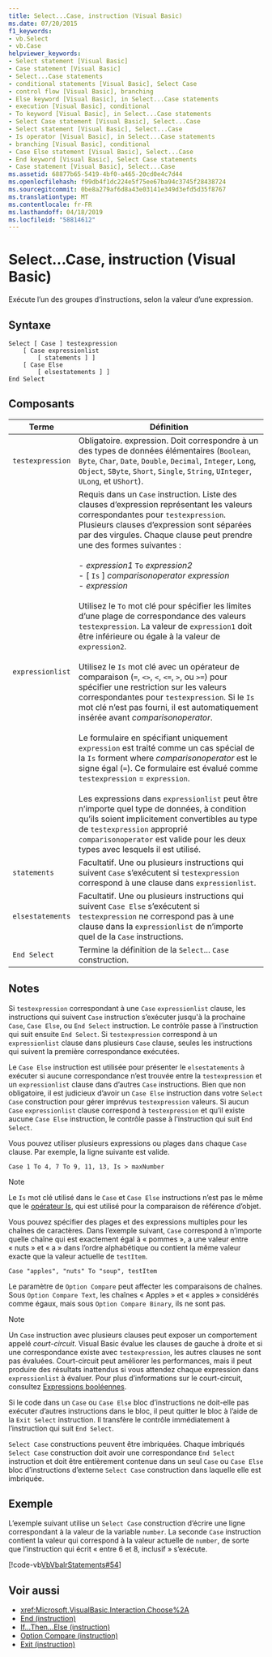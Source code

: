 ```yaml
---
title: Select...Case, instruction (Visual Basic)
ms.date: 07/20/2015
f1_keywords:
- vb.Select
- vb.Case
helpviewer_keywords:
- Select statement [Visual Basic]
- Case statement [Visual Basic]
- Select...Case statements
- conditional statements [Visual Basic], Select Case
- control flow [Visual Basic], branching
- Else keyword [Visual Basic], in Select...Case statements
- execution [Visual Basic], conditional
- To keyword [Visual Basic], in Select...Case statements
- Select Case statement [Visual Basic], Select...Case
- Select statement [Visual Basic], Select...Case
- Is operator [Visual Basic], in Select...Case statements
- branching [Visual Basic], conditional
- Case Else statement [Visual Basic], Select...Case
- End keyword [Visual Basic], Select Case statements
- Case statement [Visual Basic], Select...Case
ms.assetid: 68877b65-5419-4bf0-a465-20cd0e4c7d44
ms.openlocfilehash: f99db4f1dc224e5f75ee67ba94c3745f28438724
ms.sourcegitcommit: 0be8a279af6d8a43e03141e349d3efd5d35f8767
ms.translationtype: MT
ms.contentlocale: fr-FR
ms.lasthandoff: 04/18/2019
ms.locfileid: "58814612"
---
```

# <a name="selectcase-statement-visual-basic"></a>Select...Case, instruction (Visual Basic)
Exécute l’un des groupes d’instructions, selon la valeur d’une expression.  
  
## <a name="syntax"></a>Syntaxe  
  
```  
Select [ Case ] testexpression  
    [ Case expressionlist  
        [ statements ] ]  
    [ Case Else  
        [ elsestatements ] ]  
End Select  
```  
  
## <a name="parts"></a>Composants  
  
|Terme|Définition|  
|---|---|  
|`testexpression`|Obligatoire. expression. Doit correspondre à un des types de données élémentaires (`Boolean`, `Byte`, `Char`, `Date`, `Double`, `Decimal`, `Integer`, `Long`, `Object`, `SByte`, `Short`, `Single`, `String`, `UInteger`, `ULong`, et `UShort`).|  
|`expressionlist`|Requis dans un `Case` instruction. Liste des clauses d’expression représentant les valeurs correspondantes pour `testexpression`. Plusieurs clauses d’expression sont séparées par des virgules. Chaque clause peut prendre une des formes suivantes :<br /><br /> -   *expression1* `To` *expression2*<br />-   [ `Is` ] *comparisonoperator* *expression*<br />-   *expression*<br /><br /> Utilisez le `To` mot clé pour spécifier les limites d’une plage de correspondance des valeurs `testexpression`. La valeur de `expression1` doit être inférieure ou égale à la valeur de `expression2`.<br /><br /> Utilisez le `Is` mot clé avec un opérateur de comparaison (`=`, `<>`, `<`, `<=`, `>`, ou `>=`) pour spécifier une restriction sur les valeurs correspondantes pour `testexpression`. Si le `Is` mot clé n’est pas fourni, il est automatiquement insérée avant *comparisonoperator*.<br /><br /> Le formulaire en spécifiant uniquement `expression` est traité comme un cas spécial de la `Is` forment where *comparisonoperator* est le signe égal (`=`). Ce formulaire est évalué comme `testexpression`  =  `expression`.<br /><br /> Les expressions dans `expressionlist` peut être n’importe quel type de données, à condition qu’ils soient implicitement convertibles au type de `testexpression` approprié `comparisonoperator` est valide pour les deux types avec lesquels il est utilisé.|  
|`statements`|Facultatif. Une ou plusieurs instructions qui suivent `Case` s’exécutent si `testexpression` correspond à une clause dans `expressionlist`.|  
|`elsestatements`|Facultatif. Une ou plusieurs instructions qui suivent `Case Else` s’exécutent si `testexpression` ne correspond pas à une clause dans la `expressionlist` de n’importe quel de la `Case` instructions.|  
|`End Select`|Termine la définition de la `Select`... `Case` construction.|  
  
## <a name="remarks"></a>Notes  
 Si `testexpression` correspondant à une `Case` `expressionlist` clause, les instructions qui suivent `Case` instruction s’exécuter jusqu'à la prochaine `Case`, `Case Else`, ou `End Select` instruction. Le contrôle passe à l’instruction qui suit ensuite `End Select`. Si `testexpression` correspond à un `expressionlist` clause dans plusieurs `Case` clause, seules les instructions qui suivent la première correspondance exécutées.  
  
 Le `Case Else` instruction est utilisée pour présenter le `elsestatements` à exécuter si aucune correspondance n’est trouvée entre la `testexpression` et un `expressionlist` clause dans d’autres `Case` instructions. Bien que non obligatoire, il est judicieux d’avoir un `Case Else` instruction dans votre `Select Case` construction pour gérer imprévus `testexpression` valeurs. Si aucun `Case` `expressionlist` clause correspond à `testexpression` et qu’il existe aucune `Case Else` instruction, le contrôle passe à l’instruction qui suit `End Select`.  
  
 Vous pouvez utiliser plusieurs expressions ou plages dans chaque `Case` clause. Par exemple, la ligne suivante est valide.  
  
 `Case 1 To 4, 7 To 9, 11, 13, Is > maxNumber`  
  
> [!NOTE]
>  Le `Is` mot clé utilisé dans le `Case` et `Case Else` instructions n’est pas le même que le [opérateur Is](../../../visual-basic/language-reference/operators/is-operator.md), qui est utilisé pour la comparaison de référence d’objet.  
  
 Vous pouvez spécifier des plages et des expressions multiples pour les chaînes de caractères. Dans l’exemple suivant, `Case` correspond à n’importe quelle chaîne qui est exactement égal à « pommes », a une valeur entre « nuts » et « a » dans l’ordre alphabétique ou contient la même valeur exacte que la valeur actuelle de `testItem`.  
  
 `Case "apples", "nuts" To "soup", testItem`  
  
 Le paramètre de `Option Compare` peut affecter les comparaisons de chaînes. Sous `Option Compare Text`, les chaînes « Apples » et « apples » considérés comme égaux, mais sous `Option Compare Binary`, ils ne sont pas.  
  
> [!NOTE]
>  Un `Case` instruction avec plusieurs clauses peut exposer un comportement appelé *court-circuit*. Visual Basic évalue les clauses de gauche à droite et si une correspondance existe avec `testexpression`, les autres clauses ne sont pas évaluées. Court-circuit peut améliorer les performances, mais il peut produire des résultats inattendus si vous attendez chaque expression dans `expressionlist` à évaluer. Pour plus d’informations sur le court-circuit, consultez [Expressions booléennes](../../../visual-basic/programming-guide/language-features/operators-and-expressions/boolean-expressions.md).  
  
 Si le code dans un `Case` ou `Case Else` bloc d’instructions ne doit-elle pas exécuter d’autres instructions dans le bloc, il peut quitter le bloc à l’aide de la `Exit Select` instruction. Il transfère le contrôle immédiatement à l’instruction qui suit `End Select`.  
  
 `Select Case` constructions peuvent être imbriquées. Chaque imbriqués `Select Case` construction doit avoir une correspondance `End Select` instruction et doit être entièrement contenue dans un seul `Case` ou `Case Else` bloc d’instructions d’externe `Select Case` construction dans laquelle elle est imbriquée.  
  
## <a name="example"></a>Exemple  
 L’exemple suivant utilise un `Select Case` construction d’écrire une ligne correspondant à la valeur de la variable `number`. La seconde `Case` instruction contient la valeur qui correspond à la valeur actuelle de `number`, de sorte que l’instruction qui écrit « entre 6 et 8, inclusif » s’exécute.  
  
 [!code-vb[VbVbalrStatements#54](~/samples/snippets/visualbasic/VS_Snippets_VBCSharp/VbVbalrStatements/VB/Class1.vb#54)]  
  
## <a name="see-also"></a>Voir aussi

- <xref:Microsoft.VisualBasic.Interaction.Choose%2A>
- [End (instruction)](../../../visual-basic/language-reference/statements/end-statement.md)
- [If...Then...Else (instruction)](../../../visual-basic/language-reference/statements/if-then-else-statement.md)
- [Option Compare (instruction)](../../../visual-basic/language-reference/statements/option-compare-statement.md)
- [Exit (instruction)](../../../visual-basic/language-reference/statements/exit-statement.md)
